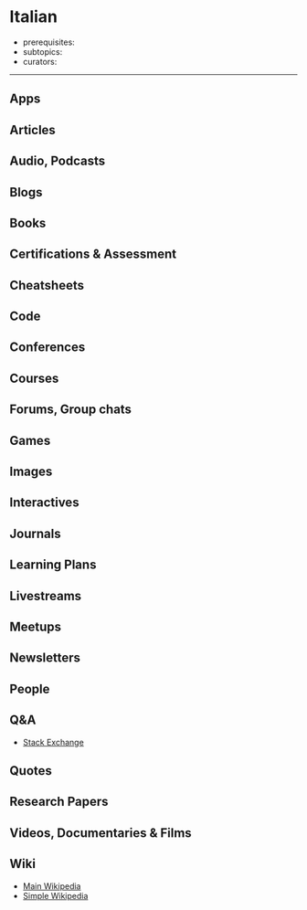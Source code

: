 # Italian

- prerequisites:
- subtopics:
- curators:

------

## Apps

## Articles

## Audio, Podcasts

## Blogs

## Books

## Certifications & Assessment

## Cheatsheets

## Code

## Conferences

## Courses

## Forums, Group chats

## Games

## Images

## Interactives

## Journals

## Learning Plans

## Livestreams

## Meetups

## Newsletters

## People

## Q&A

- [Stack Exchange](https://italian.stackexchange.com/)

## Quotes

## Research Papers

## Videos, Documentaries & Films

## Wiki

- [Main Wikipedia](https://en.wikipedia.org/wiki/Italian_language)
- [Simple Wikipedia](https://simple.wikipedia.org/wiki/Italian_language)
